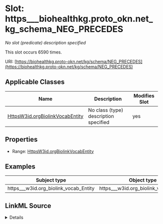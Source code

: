 

# Slot: https___biohealthkg.proto_okn.net_kg_schema_NEG_PRECEDES


_No slot (predicate) description specified_






This slot occurs 6590 times.


URI: [https://biohealthkg.proto-okn.net/kg/schema/NEG_PRECEDES](https://biohealthkg.proto-okn.net/kg/schema/NEG_PRECEDES)



<!-- no inheritance hierarchy -->





## Applicable Classes

| Name | Description | Modifies Slot |
| --- | --- | --- |
| [HttpsW3id.orgBiolinkVocabEntity](../classes/HttpsW3id.orgBiolinkVocabEntity.md) | No class (type) description specified |  yes  |







## Properties

* Range: [HttpsW3id.orgBiolinkVocabEntity](../classes/HttpsW3id.orgBiolinkVocabEntity.md)






## Examples

| Subject type | Object type | Example subject | Example object | Occurrences |
| --- | --- | --- | --- | --- |
| https___w3id.org_biolink_vocab_Entity | https___w3id.org_biolink_vocab_Entity | http://linkedlifedata.com/resource/umls/id/C0000786 | http://linkedlifedata.com/resource/umls/id/C0032914 | 6590 |




## LinkML Source

<details>

```yaml
name: https___biohealthkg.proto-okn.net_kg_schema_NEG_PRECEDES
annotations:
  count:
    tag: count
    value: 6590
description: No slot (predicate) description specified
examples:
- object:
    example_object: http://linkedlifedata.com/resource/umls/id/C0032914
    example_object_type: https___w3id.org_biolink_vocab_Entity
    example_predicate: https://biohealthkg.proto-okn.net/kg/schema/NEG_PRECEDES
    example_subject: http://linkedlifedata.com/resource/umls/id/C0000786
    example_subject_type: https___w3id.org_biolink_vocab_Entity
from_schema: biohealth
rank: 1000
slot_uri: https://biohealthkg.proto-okn.net/kg/schema/NEG_PRECEDES
alias: https___biohealthkg.proto_okn.net_kg_schema_NEG_PRECEDES
domain_of:
- https___w3id.org_biolink_vocab_Entity
range: https___w3id.org_biolink_vocab_Entity

```
</details>